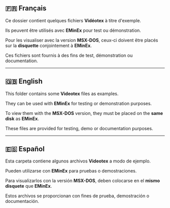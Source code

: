 ## 🇫🇷 Français
Ce dossier contient quelques fichiers **Vidéotex** à titre d'exemple.  

Ils peuvent être utilisés avec **EMinEx** pour test ou démonstration.

Pour les visualiser avec la version **MSX-DOS**, ceux-ci doivent être placés sur la **disquette** conjointement à **EMinEx**.

Ces fichiers sont fournis à des fins de test, démonstration ou documentation. 

---

## 🇬🇧 English
This folder contains some **Videotex** files as examples.  

They can be used with **EMinEx** for testing or demonstration purposes.

To view them with the **MSX-DOS** version, they must be placed on the **same disk** as **EMinEx**.

These files are provided for testing, demo or documentation purposes.  

---

## 🇪🇸 Español
Esta carpeta contiene algunos archivos **Videotex** a modo de ejemplo.  

Pueden utilizarse con **EMinEx** para pruebas o demostraciones.

Para visualizarlos con la versión **MSX-DOS**, deben colocarse en el **mismo disquete** que **EMinEx**.

Estos archivos se proporcionan con fines de prueba, demostración o documentación.


